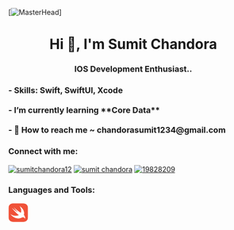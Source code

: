 [![MasterHead]([https://1.bp.blogspot.com/-7A4WynwLsM...](https://www.macworld.com/wp-content/uploads/2023/01/how-to-learn-swift.jpg?quality=50&strip=all))]
<h1 align="center">Hi 👋, I'm Sumit Chandora</h1>
<h3 align="center">IOS Development Enthusiast..</h3>
<h3 align="left">- Skills:  Swift, SwiftUI, Xcode
  <br>
  <br>
- I’m currently learning **Core Data**
  <br>
  <br>
- 📩 How to reach me  ~ chandorasumit1234@gmail.com

<h3 align="left">Connect with me:</h3>
<p align="left">
<a href="https://twitter.com/sumitchandora12" target="blank"><img align="center" src="https://raw.githubusercontent.com/rahuldkjain/github-profile-readme-generator/master/src/images/icons/Social/twitter.svg" alt="sumitchandora12" height="30" width="40" /></a>
<a href="https://linkedin.com/in/sumit chandora" target="blank"><img align="center" src="https://raw.githubusercontent.com/rahuldkjain/github-profile-readme-generator/master/src/images/icons/Social/linked-in-alt.svg" alt="sumit chandora" height="30" width="40" /></a>
<a href="https://stackoverflow.com/users/19828209" target="blank"><img align="center" src="https://raw.githubusercontent.com/rahuldkjain/github-profile-readme-generator/master/src/images/icons/Social/stack-overflow.svg" alt="19828209" height="30" width="40" /></a>
</p>

<h3 align="left">Languages and Tools:</h3>
<p align="left"> <a href="https://developer.apple.com/swift/" target="_blank" rel="noreferrer"> <img src="https://raw.githubusercontent.com/devicons/devicon/master/icons/swift/swift-original.svg" alt="swift" width="40" height="40"/> </a> </p>

<p><img align="center" src="https://github-readme-stats.vercel.app/api/top-langs?

